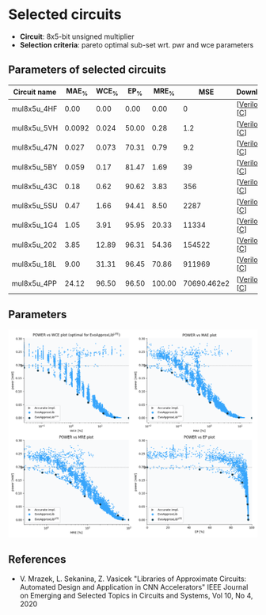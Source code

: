 
Selected circuits
===================
 - **Circuit**: 8x5-bit unsigned multiplier
 - **Selection criteria**: pareto optimal sub-set wrt. pwr and wce parameters

Parameters of selected circuits
----------------------------

| Circuit name | MAE<sub>%</sub> | WCE<sub>%</sub> | EP<sub>%</sub> | MRE<sub>%</sub> | MSE | Download |
| --- |  --- | --- | --- | --- | --- | --- | 
| mul8x5u_4HF | 0.00 | 0.00 | 0.00 | 0.00 | 0 |  [[Verilog](mul8x5u_4HF.v)]  [[C](mul8x5u_4HF.c)] |
| mul8x5u_5VH | 0.0092 | 0.024 | 50.00 | 0.28 | 1.2 |  [[Verilog](mul8x5u_5VH.v)]  [[C](mul8x5u_5VH.c)] |
| mul8x5u_47N | 0.027 | 0.073 | 70.31 | 0.79 | 9.2 |  [[Verilog](mul8x5u_47N.v)]  [[C](mul8x5u_47N.c)] |
| mul8x5u_5BY | 0.059 | 0.17 | 81.47 | 1.69 | 39 |  [[Verilog](mul8x5u_5BY.v)]  [[C](mul8x5u_5BY.c)] |
| mul8x5u_43C | 0.18 | 0.62 | 90.62 | 3.83 | 356 |  [[Verilog](mul8x5u_43C.v)]  [[C](mul8x5u_43C.c)] |
| mul8x5u_5SU | 0.47 | 1.66 | 94.41 | 8.50 | 2287 |  [[Verilog](mul8x5u_5SU.v)]  [[C](mul8x5u_5SU.c)] |
| mul8x5u_1G4 | 1.05 | 3.91 | 95.95 | 20.33 | 11334 |  [[Verilog](mul8x5u_1G4.v)]  [[C](mul8x5u_1G4.c)] |
| mul8x5u_202 | 3.85 | 12.89 | 96.31 | 54.36 | 154522 |  [[Verilog](mul8x5u_202.v)]  [[C](mul8x5u_202.c)] |
| mul8x5u_18L | 9.00 | 31.31 | 96.45 | 70.86 | 911969 |  [[Verilog](mul8x5u_18L.v)]  [[C](mul8x5u_18L.c)] |
| mul8x5u_4PP | 24.12 | 96.50 | 96.50 | 100.00 | 70690.462e2 |  [[Verilog](mul8x5u_4PP.v)]  [[C](mul8x5u_4PP.c)] |
    
Parameters
--------------
![Parameters figure](fig.png)

References
--------------
   - V. Mrazek, L. Sekanina, Z. Vasicek "Libraries of Approximate Circuits: Automated Design and Application in CNN Accelerators" IEEE Journal on Emerging and Selected Topics in Circuits and Systems, Vol 10, No 4, 2020

             
